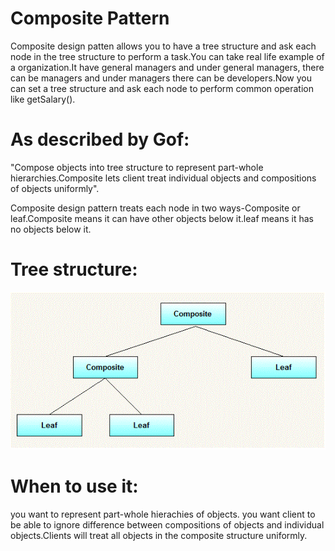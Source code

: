 
# Composite Pattern

Composite design patten allows you to have a tree structure and ask each node in the tree structure to perform a task.You can take real life example of a organization.It have general managers and under general managers, there can be managers and  under managers there can be developers.Now you can set a tree structure and ask each node to perform common operation like getSalary().

# As described by Gof:

"Compose objects into tree structure to represent part-whole hierarchies.Composite lets client treat individual objects and compositions of objects uniformly".

Composite design pattern treats each node in two ways-Composite or leaf.Composite means it can have other objects below it.leaf means it has no objects below it.

# Tree structure:
![Image of CompositeGenericHeirarchy](https://github.com/handsonprogram/designpatterns/blob/master/images/CompositeDesignPatternGenericHierarchy.gif)


# When to use it:
you want to represent part-whole hierachies of objects.
you want client to be able to ignore difference between compositions of objects and individual objects.Clients will treat all objects in the composite structure uniformly.
